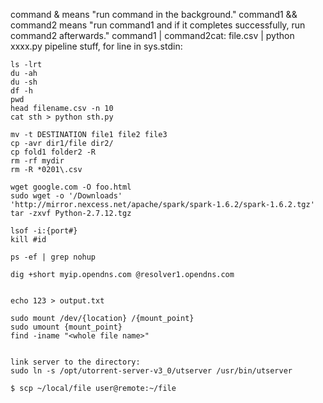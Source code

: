 
command & means "run command in the background."
command1 && command2 means "run command1 and if it completes successfully, run command2 afterwards."
command1 | command2cat:  file.csv | python xxxx.py   pipeline stuff, for line in sys.stdin:
```
ls -lrt 
du -ah
du -sh 
df -h
pwd 
head filename.csv -n 10
cat sth > python sth.py

mv -t DESTINATION file1 file2 file3
cp -avr dir1/file dir2/
cp fold1 folder2 -R
rm -rf mydir
rm -R *0201\.csv

wget google.com -O foo.html
sudo wget -o '/Downloads' 'http://mirror.nexcess.net/apache/spark/spark-1.6.2/spark-1.6.2.tgz'
tar -zxvf Python-2.7.12.tgz

lsof -i:{port#} 
kill #id

ps -ef | grep nohup

dig +short myip.opendns.com @resolver1.opendns.com


echo 123 > output.txt

sudo mount /dev/{location} /{mount_point}
sudo umount {mount_point}
find -iname "<whole file name>"


link server to the directory: 
sudo ln -s /opt/utorrent-server-v3_0/utserver /usr/bin/utserver

$ scp ~/local/file user@remote:~/file
```


